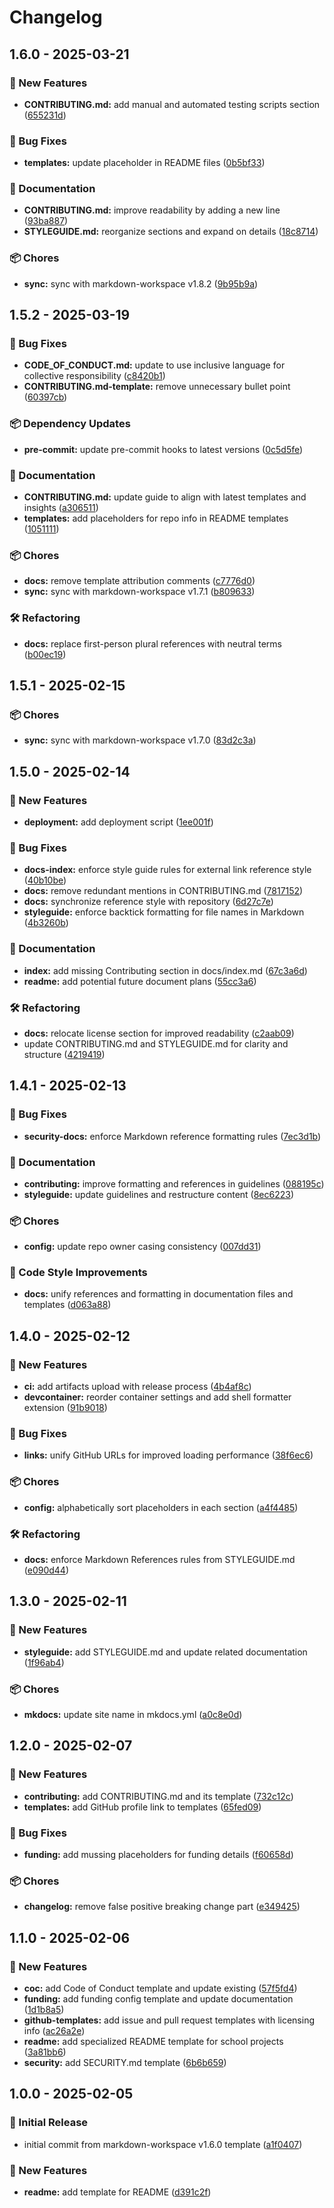 # Changelog

## 1.6.0 - 2025-03-21
### 🚀 New Features

* **CONTRIBUTING.md:** add manual and automated testing scripts section ([655231d](https://github.com/Jekwwer/markdown-docs-kit/commit/655231d393db268bd62fdbfcf28b781ce35e2229))

### 🐞 Bug Fixes

* **templates:** update placeholder in README files ([0b5bf33](https://github.com/Jekwwer/markdown-docs-kit/commit/0b5bf3339ea0695ecbbb32e06b0eac3515f1ccb2))

### 📖 Documentation

* **CONTRIBUTING.md:** improve readability by adding a new line ([93ba887](https://github.com/Jekwwer/markdown-docs-kit/commit/93ba88786b865ad2a99a19caca8c05c21b1b5370))
* **STYLEGUIDE.md:** reorganize sections and expand on details ([18c8714](https://github.com/Jekwwer/markdown-docs-kit/commit/18c87142bbdad327f1032c989c81b2a6ee4f9a8d))

### 📦 Chores

* **sync:** sync with markdown-workspace v1.8.2 ([9b95b9a](https://github.com/Jekwwer/markdown-docs-kit/commit/9b95b9a5f3995079e3deaaa395c180efe48e1c48))

## 1.5.2 - 2025-03-19
### 🐞 Bug Fixes

* **CODE_OF_CONDUCT.md:** update to use inclusive language for collective responsibility ([c8420b1](https://github.com/Jekwwer/markdown-docs-kit/commit/c8420b1a62d4e0ceff2b144e507f5485afabdc0b))
* **CONTRIBUTING.md-template:** remove unnecessary bullet point ([60397cb](https://github.com/Jekwwer/markdown-docs-kit/commit/60397cb1868ec0c8f111c6f558199570eb4958a2))

### 📦 Dependency Updates

* **pre-commit:** update pre-commit hooks to latest versions ([0c5d5fe](https://github.com/Jekwwer/markdown-docs-kit/commit/0c5d5fe19a4982d3bcdd5df121720f137e0e2c04))

### 📖 Documentation

* **CONTRIBUTING.md:** update guide to align with latest templates and insights ([a306511](https://github.com/Jekwwer/markdown-docs-kit/commit/a3065119c73a498b94331e43c43ff9b4e0dded92))
* **templates:** add placeholders for repo info in README templates ([1051111](https://github.com/Jekwwer/markdown-docs-kit/commit/1051111bbf413f124c2b0c04400225b1a1e4ea97))

### 📦 Chores

* **docs:** remove template attribution comments ([c7776d0](https://github.com/Jekwwer/markdown-docs-kit/commit/c7776d0f5b7e7d38574528fe395e9b3408b18770))
* **sync:** sync with markdown-workspace v1.7.1 ([b809633](https://github.com/Jekwwer/markdown-docs-kit/commit/b8096338f53dfd710c27f2b104dc13f5b9b32210))

### 🛠️ Refactoring

* **docs:** replace first-person plural references with neutral terms ([b00ec19](https://github.com/Jekwwer/markdown-docs-kit/commit/b00ec19db17b395492bde613f8a273b2aa9dc02c))

## 1.5.1 - 2025-02-15
### 📦 Chores

* **sync:** sync with markdown-workspace v1.7.0 ([83d2c3a](https://github.com/Jekwwer/markdown-docs-kit/commit/83d2c3ae8635ce7257992277b1ffe17daf4f5a48))

## 1.5.0 - 2025-02-14
### 🚀 New Features

* **deployment:** add deployment script ([1ee001f](https://github.com/Jekwwer/markdown-docs-kit/commit/1ee001f59520fb1a24a7ce864c0ba59cad6cd3f6))

### 🐞 Bug Fixes

* **docs-index:** enforce style guide rules for external link reference style ([40b10be](https://github.com/Jekwwer/markdown-docs-kit/commit/40b10bedb943ead42befffe7245f76f81319e015))
* **docs:** remove redundant mentions in CONTRIBUTING.md ([7817152](https://github.com/Jekwwer/markdown-docs-kit/commit/78171522c95bbec244c9c4a80a4b3aa60ba4d716))
* **docs:** synchronize reference style with repository ([6d27c7e](https://github.com/Jekwwer/markdown-docs-kit/commit/6d27c7eadb67029d75fcc634da53b056e59cb1f9))
* **styleguide:** enforce backtick formatting for file names in Markdown ([4b3260b](https://github.com/Jekwwer/markdown-docs-kit/commit/4b3260b7e801526f43b7c27baa87093693f76312))

### 📖 Documentation

* **index:** add missing Contributing section in docs/index.md ([67c3a6d](https://github.com/Jekwwer/markdown-docs-kit/commit/67c3a6dbabeb9c4f853da3a137baf292c8dd75c0))
* **readme:** add potential future document plans ([55cc3a6](https://github.com/Jekwwer/markdown-docs-kit/commit/55cc3a601c3cd7e5031c05c7348155c51fa8219b))

### 🛠️ Refactoring

* **docs:** relocate license section for improved readability ([c2aab09](https://github.com/Jekwwer/markdown-docs-kit/commit/c2aab0905a226c7499a94523eaa705ba6434a61a))
* update CONTRIBUTING.md and STYLEGUIDE.md for clarity and structure ([4219419](https://github.com/Jekwwer/markdown-docs-kit/commit/42194193b56195b41ef1944bbac9ca567c19d1fc))

## 1.4.1 - 2025-02-13
### 🐞 Bug Fixes

* **security-docs:** enforce Markdown reference formatting rules ([7ec3d1b](https://github.com/Jekwwer/markdown-docs-kit/commit/7ec3d1b67c0a4bf5d3624e9a96285b954dca4a00))

### 📖 Documentation

* **contributing:** improve formatting and references in guidelines ([088195c](https://github.com/Jekwwer/markdown-docs-kit/commit/088195c88951c3b2d71f90b3c6096aff1987457b))
* **styleguide:** update guidelines and restructure content ([8ec6223](https://github.com/Jekwwer/markdown-docs-kit/commit/8ec622364ef136dea8804beb430676209bf00716))

### 📦 Chores

* **config:** update repo owner casing consistency ([007dd31](https://github.com/Jekwwer/markdown-docs-kit/commit/007dd31b2eea226308baa0ede32dd2c6f6bc46f0))

### 🎨 Code Style Improvements

* **docs:** unify references and formatting in documentation files and templates ([d063a88](https://github.com/Jekwwer/markdown-docs-kit/commit/d063a88b7f28c459bb0f63a69664b4da511e9433))

## 1.4.0 - 2025-02-12
### 🚀 New Features

* **ci:** add artifacts upload with release process ([4b4af8c](https://github.com/Jekwwer/markdown-docs-kit/commit/4b4af8c2b332659dd33f3ac7dc378929f28b043e))
* **devcontainer:** reorder container settings and add shell formatter extension ([91b9018](https://github.com/Jekwwer/markdown-docs-kit/commit/91b9018ad0d70c6cb618bdec47019473deb5a893))

### 🐞 Bug Fixes

* **links:** unify GitHub URLs for improved loading performance ([38f6ec6](https://github.com/Jekwwer/markdown-docs-kit/commit/38f6ec6db622bdeb39dd41980f93297ca8671532))

### 📦 Chores

* **config:** alphabetically sort placeholders in each section ([a4f4485](https://github.com/Jekwwer/markdown-docs-kit/commit/a4f4485a1561a66f3ce47f02824685232eb4d116))

### 🛠️ Refactoring

* **docs:** enforce Markdown References rules from STYLEGUIDE.md ([e090d44](https://github.com/Jekwwer/markdown-docs-kit/commit/e090d44f0e2516610a8f3acfae05f230b525284a))

## 1.3.0 - 2025-02-11
### 🚀 New Features

* **styleguide:** add STYLEGUIDE.md and update related documentation ([1f96ab4](https://github.com/jekwwer/markdown-docs-kit/commit/1f96ab433dd8b6e6d674a8c01182540b3abf77a6))

### 📦 Chores

* **mkdocs:** update site name in mkdocs.yml ([a0c8e0d](https://github.com/jekwwer/markdown-docs-kit/commit/a0c8e0d9f0d6af874f8f0ff28403f0f90b37c433))

## 1.2.0 - 2025-02-07
### 🚀 New Features

* **contributing:** add CONTRIBUTING.md and its template ([732c12c](https://github.com/jekwwer/markdown-docs-kit/commit/732c12ce3ea67ad1755eea42fb0f0039e9b32929))
* **templates:** add GitHub profile link to templates ([65fed09](https://github.com/jekwwer/markdown-docs-kit/commit/65fed09a205af7643469ed28ed7e03976da5a0cc))

### 🐞 Bug Fixes

* **funding:** add mussing placeholders for funding details ([f60658d](https://github.com/jekwwer/markdown-docs-kit/commit/f60658dd3f60a37cc5e40bdbcb763ac9a722d4aa))

### 📦 Chores

* **changelog:** remove false positive breaking change part ([e349425](https://github.com/jekwwer/markdown-docs-kit/commit/e34942539b43ca7cd684512ef516e09f14e7746d))

## 1.1.0 - 2025-02-06
### 🚀 New Features

* **coc:** add Code of Conduct template and update existing ([57f5fd4](https://github.com/jekwwer/markdown-docs-kit/commit/57f5fd4ffb5a85ad6c183c326115e91fb7b18ccf))
* **funding:** add funding config template and update documentation ([1d1b8a5](https://github.com/jekwwer/markdown-docs-kit/commit/1d1b8a55c88a94ecbe68d04bcb2771fb5ff54614))
* **github-templates:** add issue and pull request templates with licensing info ([ac26a2e](https://github.com/jekwwer/markdown-docs-kit/commit/ac26a2e5fd2ac63eda8a870910a4fc66a423385a))
* **readme:** add specialized README template for school projects ([3a81bb6](https://github.com/jekwwer/markdown-docs-kit/commit/3a81bb6d2fefa3787d63d3fc237d91a2d66fc036))
* **security:** add SECURITY.md template ([6b6b659](https://github.com/jekwwer/markdown-docs-kit/commit/6b6b659e9a170e88a5f2ea2c6646d58f7735758c))

## 1.0.0 - 2025-02-05
### 🎉 Initial Release

* initial commit from markdown-workspace v1.6.0 template ([a1f0407](https://github.com/jekwwer/markdown-docs-kit/commit/a1f040735b74ae741f186147a3a07025536975d5))

### 🚀 New Features

* **readme:** add template for README ([d391c2f](https://github.com/jekwwer/markdown-docs-kit/commit/d391c2f6111980f0ea27194e9fb241cbd7dbe413))
